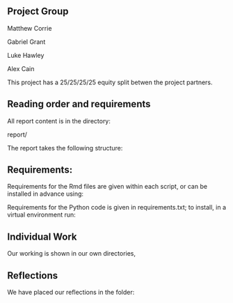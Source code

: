 ## Project Group

Matthew Corrie

Gabriel Grant

Luke Hawley

Alex Cain

This project has a 25/25/25/25 equity split betwen the project partners.

## Reading order and requirements

All report content is in the directory:

report/

The report takes the following structure:

## Requirements:

Requirements for the Rmd files are given within each script, or can be installed in advance using:

Requirements for the Python code is given in requirements.txt; to install, in a virtual environment run:

## Individual Work

Our working is shown in our own directories,

## Reflections

We have placed our reflections in the folder:
